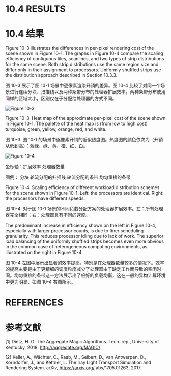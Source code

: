 # 10.4 RESULTS
# 10.4 结果

Figure 10-3 illustrates the differences in per-pixel rendering cost of the scene shown in Figure 10-1. The graphs in Figure 10-4 compare the scaling efficiency of contiguous tiles, scanlines, and two types of strip distributions for the same scene. Both strip distributions use the same region size and differ only in their assignment to processors. Uniformly shuffled strips use the distribution approach described in Section 10.3.3.

图 10-3 展示了图 10-1 场景中逐像素渲染开销的差异。图 10-4 比较了对同一个场景进行连续分块、扫描线以及两种条带分布的处理器扩展效率。两种条带分布使用同样的区域大小，区别仅在于分配给处理器的方式不同。

![Figure 10-3](./Figure_10-3.png)

Figure 10-3. Heat map of the approximate per-pixel cost of the scene shown in Figure 10-1. The palette of the heat map is (from low to high cost) turquoise, green, yellow, orange, red, and white.

图 10-3. 图 10-1 的场景中逐像素开销的近似热度图。热度图的颜色依次为（开销从低到高）：蓝绿、绿、黄、橙、红、白。

![Figure 10-4](./Figure_10-4.png)

坐标轴：扩展效率 处理器数量

图例： 分块 轮流分配的扫描线 轮流分配的条带 均匀重排的条带

Figure 10-4. Scaling efficiency of different workload distribution schemes for the scene shown in Figure 10-1. Left: the processors are identical. Right: the processors have different speeds.

图 10-4. 对于图 10-1 场景的不同负载分配方案的处理器扩展效率。左：所有处理器完全相同；右：处理器具有不同的速度。

The predominant increase in efficiency shown on the left in Figure 10-4, especially with larger processor counts, is due to finer scheduling granularity. This reduces processor idling due to lack of work. The superior load balancing of the uniformly shuffled strips becomes even more obvious in the common case of heterogeneous computing environments, as illustrated on the right in Figure 10-4.

图 10-4 左图中展示出显著的效率提高，特别是在处理器数量较多的情况下。效率的提高主要是由于更精细的调度粒度减少了处理器由于缺乏工作而导致的空闲时间。均匀重排的条带这一方法展示出了极好的负载均衡，这在一般的异构计算环境中更为明显，如图 10-4 右图所示。

# REFERENCES
# 参考文献

[1] Dietz, H. G. The Aggregate Magic Algorithms. Tech. rep., University of Kentucky, 2018.
http://aggregate.org/MAGIC/

[2] Keller, A., Wächter, C., Raab, M., Seibert, D., van Antwerpen, D., Korndörfer, J., and Kettner, L.
The Iray Light Transport Simulation and Rendering System. arXiv, https://arxiv.org/ abs/1705.01263, 2017.
